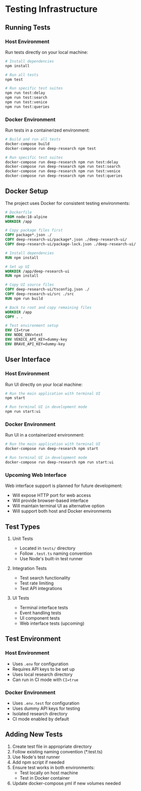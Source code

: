 # Testing Infrastructure

## Running Tests

### Host Environment
Run tests directly on your local machine:
```bash
# Install dependencies
npm install

# Run all tests
npm test

# Run specific test suites
npm run test:delay
npm run test:search
npm run test:venice
npm run test:queries
```

### Docker Environment
Run tests in a containerized environment:
```bash
# Build and run all tests
docker-compose build
docker-compose run deep-research npm test

# Run specific test suites
docker-compose run deep-research npm run test:delay
docker-compose run deep-research npm run test:search
docker-compose run deep-research npm run test:venice
docker-compose run deep-research npm run test:queries
```

## Docker Setup

The project uses Docker for consistent testing environments:

```dockerfile
# Dockerfile
FROM node:18-alpine
WORKDIR /app

# Copy package files first
COPY package*.json ./
COPY deep-research-ui/package*.json ./deep-research-ui/
COPY deep-research-ui/package-lock.json ./deep-research-ui/

# Install dependencies
RUN npm install

# Set up UI
WORKDIR /app/deep-research-ui
RUN npm install

# Copy UI source files
COPY deep-research-ui/tsconfig.json ./
COPY deep-research-ui/src ./src
RUN npm run build

# Back to root and copy remaining files
WORKDIR /app
COPY . .

# Test environment setup
ENV CI=true
ENV NODE_ENV=test
ENV VENICE_API_KEY=dummy-key
ENV BRAVE_API_KEY=dummy-key
```

## User Interface

### Host Environment
Run UI directly on your local machine:
```bash
# Run the main application with terminal UI
npm start

# Run terminal UI in development mode
npm run start:ui
```

### Docker Environment
Run UI in a containerized environment:
```bash
# Run the main application with terminal UI
docker-compose run deep-research npm start

# Run terminal UI in development mode
docker-compose run deep-research npm run start:ui
```

### Upcoming Web Interface
Web interface support is planned for future development:
- Will expose HTTP port for web access
- Will provide browser-based interface
- Will maintain terminal UI as alternative option
- Will support both host and Docker environments

## Test Types

1. Unit Tests
   - Located in `tests/` directory
   - Follow `.test.ts` naming convention
   - Use Node's built-in test runner

2. Integration Tests
   - Test search functionality
   - Test rate limiting
   - Test API integrations

3. UI Tests
   - Terminal interface tests
   - Event handling tests
   - UI component tests
   - Web interface tests (upcoming)

## Test Environment

### Host Environment
- Uses `.env` for configuration
- Requires API keys to be set up
- Uses local research directory
- Can run in CI mode with `CI=true`

### Docker Environment
- Uses `.env.test` for configuration
- Uses dummy API keys for testing
- Isolated research directory
- CI mode enabled by default

## Adding New Tests

1. Create test file in appropriate directory
2. Follow existing naming convention (*.test.ts)
3. Use Node's test runner
4. Add npm script if needed
5. Ensure test works in both environments:
   - Test locally on host machine
   - Test in Docker container
6. Update docker-compose.yml if new volumes needed